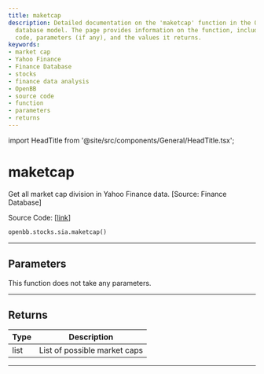 ```yaml
---
title: maketcap
description: Detailed documentation on the 'maketcap' function in the OpenBB finance
  database model. The page provides information on the function, including its source
  code, parameters (if any), and the values it returns.
keywords:
- market cap
- Yahoo Finance
- Finance Database
- stocks
- finance data analysis
- OpenBB
- source code
- function
- parameters
- returns
---
```


import HeadTitle from '@site/src/components/General/HeadTitle.tsx';

<HeadTitle title="maketcap - Sia - Stocks - Reference | OpenBB SDK Docs" />

# maketcap

Get all market cap division in Yahoo Finance data. [Source: Finance Database]

Source Code: [[link](https://github.com/OpenBB-finance/OpenBBTerminal/tree/main/openbb_terminal/stocks/sector_industry_analysis/financedatabase_model.py#L97)]

```python
openbb.stocks.sia.maketcap()
```

---

## Parameters

This function does not take any parameters.

---

## Returns

| Type | Description |
| ---- | ----------- |
| list | List of possible market caps |
---
